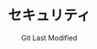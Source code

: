 ---
title: セキュリティ
date: Git Last Modified
url: /security/
id: securityfolder
lang: ja
order: 400
---